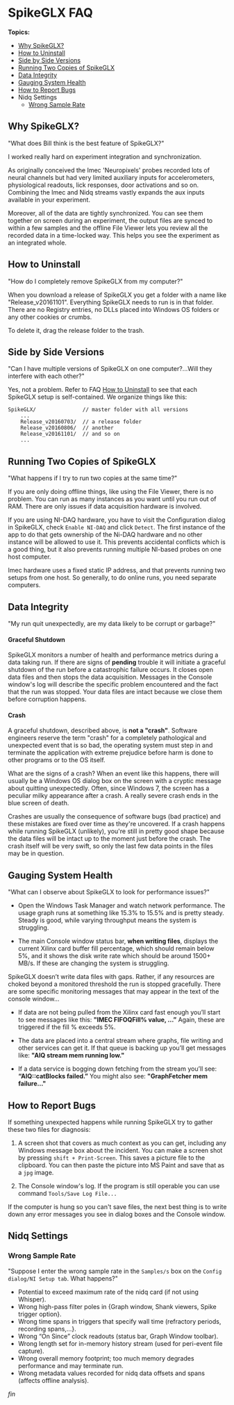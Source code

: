 # SpikeGLX FAQ

**Topics:**

* [Why SpikeGLX?](SpikeGLX_FAQ.md#why-spikeglx)
* [How to Uninstall](SpikeGLX_FAQ.md#how-to-uninstall)
* [Side by Side Versions](SpikeGLX_FAQ.md#side-by-side-versions)
* [Running Two Copies of SpikeGLX](SpikeGLX_FAQ.md#running-two-copies-of-spikeglx)
* [Data Integrity](SpikeGLX_FAQ.md#data-integrity)
* [Gauging System Health](SpikeGLX_FAQ.md#gauging-system-health)
* [How to Report Bugs](SpikeGLX_FAQ.md#how-to-report-bugs)
* Nidq Settings
    + [Wrong Sample Rate](SpikeGLX_FAQ.md#wrong-sample-rate)

## <a name="why-spikeglx"></a>Why SpikeGLX?

"What does Bill think is the best feature of SpikeGLX?"

I worked really hard on experiment integration and synchronization.

As originally conceived the Imec 'Neuropixels' probes recorded lots of
neural channels but had very limited auxiliary inputs for accelerometers,
physiological readouts, lick responses, door activations and so on.
Combining the Imec and Nidq streams vastly expands the aux inputs
available in your experiment.

Moreover, all of the data are tightly synchronized. You can see them
together on screen during an experiment, the output files are synced
to within a few samples and the offline File Viewer lets you review
all the recorded data in a time-locked way. This helps you see the
experiment as an integrated whole.

## <a name="how-to-uninstall"></a>How to Uninstall

"How do I completely remove SpikeGLX from my computer?"

When you download a release of SpikeGLX you get a folder with a name like
"Release_v20161101". Everything SpikeGLX needs to run is in that folder.
There are no Registry entries, no DLLs placed into Windows OS folders or
any other cookies or crumbs.

To delete it, drag the release folder to the trash.

## <a name="side-by-side-versions"></a>Side by Side Versions

"Can I have multiple versions of SpikeGLX on one computer?...Will they
interfere with each other?"

Yes, not a problem. Refer to FAQ
[How to Uninstall](SpikeGLX_FAQ.md#how-to-uninstall) to see
that each SpikeGLX setup is self-contained. We organize things like this:

```
SpikeGLX/               // master folder with all versions
    ...
    Release_v20160703/  // a release folder
    Release_v20160806/  // another
    Release_v20161101/  // and so on
    ...
```

## <a name="running-two-copies-of-spikeglx"></a>Running Two Copies of SpikeGLX

"What happens if I try to run two copies at the same time?"

If you are only doing offline things, like using the File Viewer, there is
no problem. You can run as many instances as you want until you run out
of RAM. There are only issues if data acquisition hardware is involved.

If you are using NI-DAQ hardware, you have to visit the Configuration dialog
in SpikeGLX, check `Enable NI-DAQ` and click `Detect`. The first instance
of the app to do that gets ownership of the Ni-DAQ hardware and no other
instance will be allowed to use it. This prevents accidental conflicts which
is a good thing, but it also prevents running multiple NI-based probes on
one host computer.

Imec hardware uses a fixed static IP address, and that prevents running
two setups from one host. So generally, to do online runs, you need
separate computers.

## <a name="data-integrity"></a>Data Integrity

"My run quit unexpectedly, are my data likely to be corrupt or garbage?"

#### Graceful Shutdown

SpikeGLX monitors a number of health and performance metrics during a
data taking run. If there are signs of **pending** trouble it will
initiate a graceful shutdown of the run before a catastrophic failure
occurs. It closes open data files and then stops the data acquisition.
Messages in the Console window's log will describe the specific problem
encountered and the fact that the run was stopped. Your data files are
intact because we close them before corruption happens.

#### Crash

A graceful shutdown, described above, is **not a "crash"**. Software
engineers reserve the term "crash" for a completely pathological and
unexpected event that is so bad, the operating system must step in
and terminate the application with extreme prejudice before harm is
done to other programs or to the OS itself.

What are the signs of a crash? When an event like this happens, there
will usually be a Windows OS dialog box on the screen with a cryptic
message about quitting unexpectedly. Often, since Windows 7, the screen
has a peculiar milky appearance after a crash. A really severe crash ends
in the blue screen of death.

Crashes are usually the consequence of software bugs (bad practice) and
these mistakes are fixed over time as they're uncovered. If a crash happens
while running SpikeGLX (unlikely), you're still in pretty good shape
because the data files will be intact up to the moment just before the
crash. The crash itself will be very swift, so only the last few data
points in the files may be in question.

## <a name="gauging-system-health"></a>Gauging System Health

"What can I observe about SpikeGLX to look for performance issues?"

- Open the Windows Task Manager and watch network performance. The
usage graph runs at something like 15.3% to 15.5% and is pretty steady.
Steady is good, while varying throughput means the system is struggling.

- The main Console window status bar, **when writing files**, displays the
current Xilinx card buffer fill percentage, which should remain below
5%, and it shows the disk write rate which should be around 1500+ MB/s.
If these are changing the system is struggling.

SpikeGLX doesn’t write data files with gaps. Rather, if any resources
are choked beyond a monitored threshold the run is stopped gracefully.
There are some specific monitoring messages that may appear in the text
of the console window…

- If data are not being pulled from the Xilinx card fast enough you’ll
start to see messages like this: **"IMEC FIFOQFill% value, …”** Again,
these are triggered if the fill % exceeds 5%.

- The data are placed into a central stream where graphs, file writing
and other services can get it. If that queue is backing up you’ll get
messages like: **"AIQ stream mem running low."**

- If a data service is bogging down fetching from the stream you’ll see:
**“AIQ::catBlocks failed.”** You might also see: **"GraphFetcher mem failure…"**

## <a name="how-to-report-bugs"></a>How to Report Bugs

If something unexpected happens while running SpikeGLX try to gather these
two files for diagnosis:

1. A screen shot that covers as much context as you can get, including any
Windows message box about the incident. You can make a screen shot by
pressing `shift + Print-Screen`. This saves a picture file to the clipboard.
You can then paste the picture into MS Paint and save that as a `jpg` image.

2. The Console window's log. If the program is still operable you can use
command `Tools/Save Log File...`

If the computer is hung so you can't save files, the next best thing is
to write down any error messages you see in dialog boxes and the Console
window.

## Nidq Settings

### <a name="wrong-sample-rate"></a>Wrong Sample Rate

"Suppose I enter the wrong sample rate in the `Samples/s` box on the
`Config dialog/NI Setup tab`. What happens?"

- Potential to exceed maximum rate of the nidq card (if not using Whisper).
- Wrong high-pass filter poles in {Graph window, Shank viewers, Spike trigger option}.
- Wrong time spans in triggers that specify wall time (refractory periods, recording spans,…}.
- Wrong “On Since” clock readouts (status bar, Graph Window toolbar).
- Wrong length set for in-memory history stream (used for peri-event file capture).
- Wrong overall memory footprint; too much memory degrades performance and may terminate run.
- Wrong metadata values recorded for nidq data offsets and spans (affects offline analysis).


_fin_

